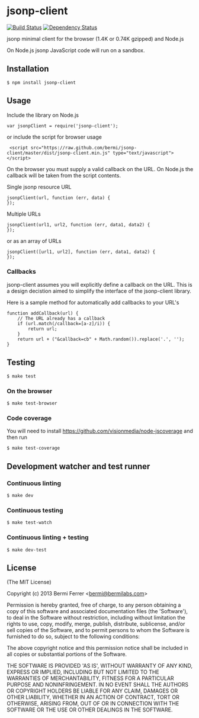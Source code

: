 # jsonp-client

[![Build Status](https://secure.travis-ci.org/bermi/jsonp-client.png?branch=master)](http://travis-ci.org/bermi/jsonp-client) [![Dependency Status](https://david-dm.org/bermi/jsonp-client/status.png)](http://david-dm.org/bermi/jsonp-client)

jsonp minimal client for the browser (1.4K or 0.74K gzipped) and Node.js

On Node.js jsonp JavaScript code will run on a sandbox.

## Installation

    $ npm install jsonp-client

## Usage

Include the library on Node.js

    var jsonpClient = require('jsonp-client');

or include the script for browser usage

     <script src="https://raw.github.com/bermi/jsonp-client/master/dist/jsonp-client.min.js" type="text/javascript"></script>

On the browser you must supply a valid callback on the URL. On Node.js the callback
will be taken from the script contents.

Single jsonp resource URL

    jsonpClient(url, function (err, data) {
    });

Multiple URLs

    jsonpClient(url1, url2, function (err, data1, data2) {
    });

or as an array of URLs

    jsonpClient([url1, url2], function (err, data1, data2) {
    });


### Callbacks

jsonp-client assumes you will explicitly define a callback on the URL.
This is a design decistion aimed to simplify the interface of the jsonp-client library.

Here is a sample method for automatically add callbacks to your URL's

    function addCallback(url) {
        // The URL already has a callback
        if (url.match(/callback=[a-z]/i)) {
            return url;
        }
        return url + ("&callback=cb" + Math.random()).replace('.', '');
    }


## Testing

    $ make test

### On the browser

    $ make test-browser

### Code coverage

You will need to install https://github.com/visionmedia/node-jscoverage
and then run

    $ make test-coverage

## Development watcher and test runner

### Continuous linting

    $ make dev

### Continuous testing

    $ make test-watch

### Continuous linting + testing

    $ make dev-test


## License

(The MIT License)

Copyright (c) 2013 Bermi Ferrer &lt;bermi@bermilabs.com&gt;

Permission is hereby granted, free of charge, to any person obtaining
a copy of this software and associated documentation files (the
'Software'), to deal in the Software without restriction, including
without limitation the rights to use, copy, modify, merge, publish,
distribute, sublicense, and/or sell copies of the Software, and to
permit persons to whom the Software is furnished to do so, subject to
the following conditions:

The above copyright notice and this permission notice shall be
included in all copies or substantial portions of the Software.

THE SOFTWARE IS PROVIDED 'AS IS', WITHOUT WARRANTY OF ANY KIND,
EXPRESS OR IMPLIED, INCLUDING BUT NOT LIMITED TO THE WARRANTIES OF
MERCHANTABILITY, FITNESS FOR A PARTICULAR PURPOSE AND NONINFRINGEMENT.
IN NO EVENT SHALL THE AUTHORS OR COPYRIGHT HOLDERS BE LIABLE FOR ANY
CLAIM, DAMAGES OR OTHER LIABILITY, WHETHER IN AN ACTION OF CONTRACT,
TORT OR OTHERWISE, ARISING FROM, OUT OF OR IN CONNECTION WITH THE
SOFTWARE OR THE USE OR OTHER DEALINGS IN THE SOFTWARE.
